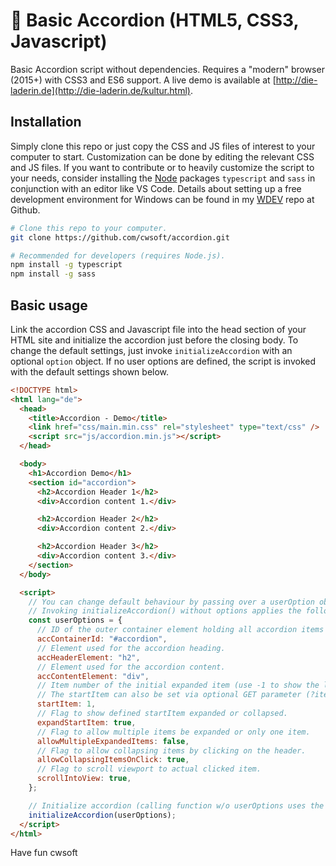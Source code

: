 # 👀 Basic Accordion (HTML5, CSS3, Javascript)

Basic Accordion script without dependencies. Requires a "modern" browser (2015+) with CSS3 and ES6 support. A live demo is available at [http://die-laderin.de](http://die-laderin.de/kultur.html).

## Installation

Simply clone this repo or just copy the CSS and JS files of interest to your computer to start. Customization can be done by editing the relevant CSS and JS files. If you want to contribute or to heavily customize the script to your needs, consider installing the [Node](https://nodejs.org/en/) packages `typescript` and `sass` in conjunction with an editor like VS Code. Details about setting up a free development environment for Windows can be found in my [WDEV](https://github.com/cwsoft/WDEV) repo at Github.

```bash
# Clone this repo to your computer.
git clone https://github.com/cwsoft/accordion.git

# Recommended for developers (requires Node.js).
npm install -g typescript
npm install -g sass
```

## Basic usage

Link the accordion CSS and Javascript file into the head section of your HTML site and initialize the accordion just before the closing body. To change the default settings, just invoke `initializeAccordion` with an optional `option` object. If no user options are defined, the script is invoked with the default settings shown below.

```html
<!DOCTYPE html>
<html lang="de">
  <head>
    <title>Accordion - Demo</title>
    <link href="css/main.min.css" rel="stylesheet" type="text/css" />
    <script src="js/accordion.min.js"></script>
  </head>

  <body>
    <h1>Accordion Demo</h1>
    <section id="accordion">
      <h2>Accordion Header 1</h2>
      <div>Accordion content 1.</div>

      <h2>Accordion Header 2</h2>
      <div>Accordion content 2.</div>

      <h2>Accordion Header 3</h2>
      <div>Accordion content 3.</div>
    </section>
  </body>

  <script>
    // You can change default behaviour by passing over a userOption object.
    // Invoking initializeAccordion() without options applies the following defaults.
    const userOptions = {
      // ID of the outer container element holding all accordion items
      accContainerId: "#accordion",
      // Element used for the accordion heading.
      accHeaderElement: "h2",
      // Element used for the accordion content.
      accContentElement: "div",
      // Item number of the initial expanded item (use -1 to show the last item).
      // The startItem can also be set via optional GET parameter (?item=N).
      startItem: 1,
      // Flag to show defined startItem expanded or collapsed.
      expandStartItem: true,
      // Flag to allow multiple items be expanded or only one item.
      allowMultipleExpandedItems: false,
      // Flag to allow collapsing items by clicking on the header.
      allowCollapsingItemsOnClick: true,
      // Flag to scroll viewport to actual clicked item.
      scrollIntoView: true,
    };

    // Initialize accordion (calling function w/o userOptions uses the defaults above).
    initializeAccordion(userOptions);
  </script>
</html>
```

Have fun
cwsoft
